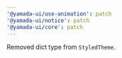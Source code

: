 ```yaml
---
'@yamada-ui/use-animation': patch
'@yamada-ui/notice': patch
'@yamada-ui/core': patch
---
```


Removed dict type from `StyledTheme`.
